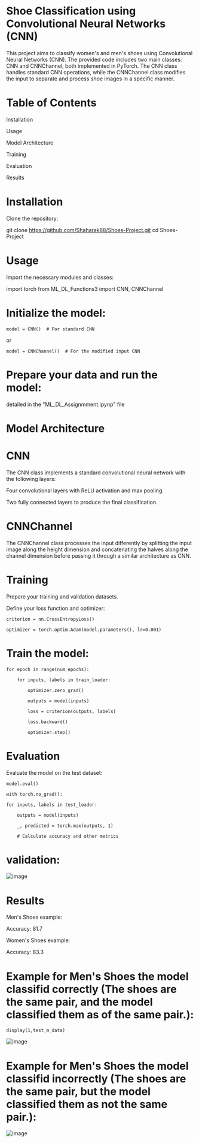 # Shoe Classification using Convolutional Neural Networks (CNN)
This project aims to classify women's and men's shoes using Convolutional Neural Networks (CNN). The provided code includes two main classes: CNN and CNNChannel, both implemented in PyTorch. The CNN class handles standard CNN operations, while the CNNChannel class modifies the input to separate and process shoe images in a specific manner.
# Table of Contents
Installation

Usage

Model Architecture

Training

Evaluation

Results




# Installation
Clone the repository:

git clone https://github.com/Shaharak88/Shoes-Project.git
cd Shoes-Project


# Usage
Import the necessary modules and classes:

import torch
from ML_DL_Functions3 import CNN, CNNChannel
# Initialize the model:


    model = CNN()  # For standard CNN
or

    model = CNNChannel()  # For the modified input CNN

# Prepare your data and run the model:
detailed in the "ML_DL_Assignmment.ipynp" file

# Model Architecture
# CNN
The CNN class implements a standard convolutional neural network with the following layers:


Four convolutional layers with ReLU activation and max pooling.

Two fully connected layers to produce the final classification.

# CNNChannel
The CNNChannel class processes the input differently by splitting the input image along the height dimension and concatenating the halves along the channel dimension before passing it through a similar architecture as CNN.

# Training
Prepare your training and validation datasets.

Define your loss function and optimizer:
    
    criterion = nn.CrossEntropyLoss()
    
    optimizer = torch.optim.Adam(model.parameters(), lr=0.001)

# Train the model:


    for epoch in range(num_epochs):

        for inputs, labels in train_loader:
        
            optimizer.zero_grad()
            
            outputs = model(inputs)
            
            loss = criterion(outputs, labels)
            
            loss.backward()
            
            optimizer.step()
        
# Evaluation

Evaluate the model on the test dataset:

    model.eval()
    
    with torch.no_grad():

    for inputs, labels in test_loader:
    
        outputs = model(inputs)
        
        _, predicted = torch.max(outputs, 1)
        
        # Calculate accuracy and other metrics
# validation:

![image](https://github.com/Shaharak88/Shoes-Project/assets/95345116/3050582f-d3f5-4dfc-8452-3bf9f29414c3)


# Results
Men's Shoes example:

Accuracy: 81.7

Women's Shoes example:

Accuracy: 83.3

# Example for Men's Shoes the model classifid correctly (The shoes are the same pair, and the model classified them as of the same pair.):
    display(1,test_m_data)
    
![image](https://github.com/Shaharak88/Shoes-Project/assets/95345116/f9713230-7be9-46dd-819d-f5f59fa99c7e)

# Example for Men's Shoes the model classifid incorrectly (The shoes are the same pair, but the model classified them as not the same pair.):
![image](https://github.com/Shaharak88/Shoes-Project/assets/95345116/6f1ce4dc-74af-47af-9cc7-ec19b1debb0e)

